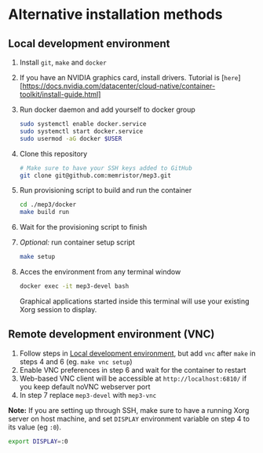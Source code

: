 # Alternative installation methods

## Local development environment

1) Install `git`, `make` and `docker`

2) If you have an NVIDIA graphics card, install drivers. Tutorial is [`here`][https://docs.nvidia.com/datacenter/cloud-native/container-toolkit/install-guide.html]

3) Run docker daemon and add yourself to docker group
    ```sh
    sudo systemctl enable docker.service
    sudo systemctl start docker.service
    sudo usermod -aG docker $USER
    ```
4) Clone this repository
    ```sh
    # Make sure to have your SSH keys added to GitHub
    git clone git@github.com:memristor/mep3.git
    ```
5) Run provisioning script to build and run the container
   ```sh
   cd ./mep3/docker
   make build run
   ```

6) Wait for the provisioning script to finish

7) _Optional:_ run container setup script
    ```sh
    make setup
    ```
8) Acces the environment from any terminal window
    ```sh
    docker exec -it mep3-devel bash
    ```
    Graphical applications started inside this terminal will use your existing Xorg session to display.

## Remote development environment (VNC)



1) Follow steps in [Local development environment](#local-development-environment), but add `vnc` after
   `make` in steps 4 and 6 (eg. `make vnc setup`)
2) Enable VNC preferences in step 6 and wait for the container to restart
3) Web-based VNC client will be accessible at `http://localhost:6810/` if you keep default noVNC webserver port
4) In step 7 replace `mep3-devel` with `mep3-vnc`

**Note:** If you are setting up through SSH, make sure to have a running Xorg server on host machine,
and set `DISPLAY` environment variable on step 4 to its value (eg `:0`).
```sh
export DISPLAY=:0
```
